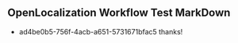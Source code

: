 ## OpenLocalization Workflow Test MarkDown
* ad4be0b5-756f-4acb-a651-5731671bfac5 thanks!

<!--HONumber=Aug16_HO1-->


